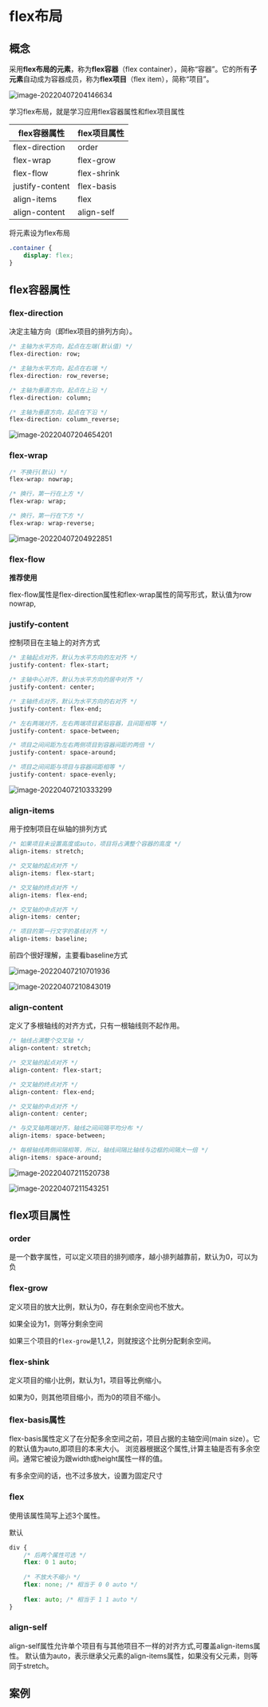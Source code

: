 # flex布局

## 概念

采用**flex布局的元素**，称为**flex容器**（flex container），简称“容器”。它的所有**子元素**自动成为容器成员，称为**flex项目**（flex item），简称“项目”。

![image-20220407204146634](images/image-20220407204146634.png)

学习flex布局，就是学习应用flex容器属性和flex项目属性

| flex容器属性    | flex项目属性 |
| --------------- | ------------ |
| flex-direction  | order        |
| flex-wrap       | flex-grow    |
| flex-flow       | flex-shrink  |
| justify-content | flex-basis   |
| align-items     | flex         |
| align-content   | align-self   |

将元素设为flex布局

```css
.container {
    display: flex;
}
```



## flex容器属性

### flex-direction

决定主轴方向（即flex项目的排列方向）。

```css
/* 主轴为水平方向，起点在左端(默认值) */
flex-direction: row;

/* 主轴为水平方向，起点在右端 */
flex-direction: row_reverse;

/* 主轴为垂直方向，起点在上沿 */
flex-direction: column;

/* 主轴为垂直方向，起点在下沿 */
flex-direction: column_reverse;
```

![image-20220407204654201](images/image-20220407204654201.png)



### flex-wrap

```css
/* 不换行(默认) */
flex-wrap: nowrap;

/* 换行，第一行在上方 */
flex-wrap: wrap;

/* 换行，第一行在下方 */
flex-wrap: wrap-reverse;
```

![image-20220407204922851](images/image-20220407204922851.png)

### flex-flow

**推荐使用**

flex-flow属性是flex-direction属性和flex-wrap属性的简写形式，默认值为row nowrap,

### justify-content

控制项目在主轴上的对齐方式

```css
/* 主轴起点对齐，默认为水平方向的左对齐 */
justify-content: flex-start;

/* 主轴中心对齐，默认为水平方向的居中对齐 */
justify-content: center;

/* 主轴终点对齐，默认为水平方向的右对齐 */
justify-content: flex-end;

/* 左右两端对齐，左右两端项目紧贴容器，且间距相等 */
justify-content: space-between;

/* 项目之间间距为左右两侧项目到容器间距的两倍 */
justify-content: space-around;

/* 项目之间间距与项目与容器间距相等 */
justify-content: space-evenly;
```

![image-20220407210333299](images/image-20220407210333299.png)

### align-items

用于控制项目在纵轴的排列方式

```css
/* 如果项目未设置高度或auto，项目将占满整个容器的高度 */
align-items: stretch;

/* 交叉轴的起点对齐 */
align-items: flex-start;

/* 交叉轴的终点对齐 */
align-items: flex-end;

/* 交叉轴的中点对齐 */
align-items: center;

/* 项目的第一行文字的基线对齐 */
align-items: baseline;
```

前四个很好理解，主要看baseline方式

![image-20220407210701936](images/image-20220407210701936.png)



![image-20220407210843019](images/image-20220407210843019.png)

### align-content

定义了多根轴线的对齐方式，只有一根轴线则不起作用。

```css
/* 轴线占满整个交叉轴 */
align-content: stretch;

/* 交叉轴的起点对齐 */
align-content: flex-start;

/* 交叉轴的终点对齐 */
align-content: flex-end;

/* 交叉轴的中点对齐 */
align-content: center;

/* 与交叉轴两端对齐，轴线之间间隔平均分布 */
align-items: space-between;

/* 每根轴线两侧间隔相等，所以，轴线间隔比轴线与边框的间隔大一倍 */
align-items: space-around;
```

![image-20220407211520738](images/image-20220407211520738.png)

![image-20220407211543251](images/image-20220407211543251.png)

## flex项目属性

### order

是一个数字属性，可以定义项目的排列顺序，越小排列越靠前，默认为0，可以为负

### flex-grow

定义项目的放大比例，默认为0，存在剩余空间也不放大。

如果全设为1，则等分剩余空间

如果三个项目的`flex-grow`是1,1,2，则就按这个比例分配剩余空间。

### flex-shink

定义项目的缩小比例，默认为1，项目等比例缩小。

如果为0，则其他项目缩小，而为0的项目不缩小。

### flex-basis属性

flex-basis属性定义了在分配多余空间之前，项目占据的主轴空间(main size）。它的默认值为auto,即项目的本来大小。
浏览器根据这个属性,计算主轴是否有多余空间。通常它被设为跟width或height属性一样的值。

有多余空间的话，也不过多放大，设置为固定尺寸

### flex

使用该属性简写上述3个属性。

默认

```css
div {
    /* 后两个属性可选 */
    flex: 0 1 auto;
    
    /* 不放大不缩小 */
    flex: none; /* 相当于 0 0 auto */
    
    flex: auto; /* 相当于 1 1 auto */
}
```

### align-self

align-self属性允许单个项目有与其他项目不一样的对齐方式,可覆盖align-items属性。
默认值为auto，表示继承父元素的align-items属性，如果没有父元素，则等同于stretch。

## 案例